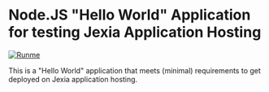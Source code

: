 # Node.JS "Hello World" Application for testing Jexia Application Hosting

[![Runme](https://svc.runme.io/static/button.svg)](https://runme.io/run?app_id=bdc5de8f-58ea-4840-8ec5-52ad0572177d)

This is a "Hello World" application that meets (minimal) requirements to get deployed on Jexia application hosting.
